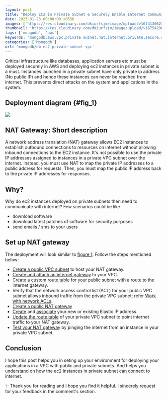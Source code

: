 ```yaml
---
layout: post
title: "Deploy EC2 in Private Subnet & Securely Enable Internet Communication"
date: 2023-01-23 00:00:00 +0530
images: ['https://res.cloudinary.com/dkiurfsjm/image/upload/v1674130623/private_vpc_nat_ufnejw.png']
thumbnail: 'https://res.cloudinary.com/dkiurfsjm/image/upload/v1675429691/AWS-Dark_jwzawt.jpg'
tags: ['mongodb', 'aws']
keywords: 'mongodb,aws,vpc,private subnet,nat,internet,private,secure,communication'
categories: ['Mongodb']
url: 'mongodb/db-ec2-private-subnet-vpc'
---
```


Critical infrastructure like databases, application servers etc must be deployed securely in AWS and deploying ec2 instances in private subnet is a must. Instances launched in a private subnet have only private ip address (No public IP) and hence these instances can never be reached from internet. This prevents direct attacks on the system and applications in the system.

## Deployment diagram {#fig_1}

![](https://res.cloudinary.com/dkiurfsjm/image/upload/v1674130623/private_vpc_nat_ufnejw.png) 

## NAT Gateway: Short description

A network address translation (NAT) gateway allows EC2 instances to establish outbound connections to resources on internet without allowing inbound connections to the EC2 instance. It's not possible to use the private IP addresses assigned to instances in a private VPC subnet over the internet. Instead, you must use NAT to map the private IP addresses to a public address for requests. Then, you must map the public IP address back to the private IP addresses for responses.

## Why?

Why do ec2 instances deployed on private subnets then need to communicate with internet? Few scenarios could be like 

- download software 
- download latest patches of software for security purposes
- send emails / sms to your users

## Set up NAT gateway

The deployment will look similar to [figure 1](#fig_1).
Follow the steps mentioned below:

* [Create a public VPC subnet](https://docs.aws.amazon.com/vpc/latest/userguide/VPC_Internet_Gateway.html#Add_IGW_Create_Subnet) to host your NAT gateway.
* [Create and attach an internet gateway](https://docs.aws.amazon.com/vpc/latest/userguide/VPC_Internet_Gateway.html#Add_IGW_Attach_Gateway) to your VPC.
* [Create a custom route table](https://docs.aws.amazon.com/vpc/latest/userguide/VPC_Internet_Gateway.html#Add_IGW_Routing) for your public subnet with a route to the internet gateway.
* Verify that the network access control list (ACL) for your public VPC subnet allows inbound traffic from the private VPC subnet; refer [Work with network ACLs](https://docs.aws.amazon.com/vpc/latest/userguide/VPC_Internet_Gateway.html#Add_IGW_Routing).
* [Create a public NAT gateway](https://docs.aws.amazon.com/vpc/latest/userguide/VPC_Internet_Gateway.html#Add_IGW_Routing) 
* [Create](https://docs.aws.amazon.com/AWSEC2/latest/UserGuide/elastic-ip-addresses-eip.html#using-instance-addressing-eips-allocating) and [associate](https://docs.aws.amazon.com/AWSEC2/latest/UserGuide/elastic-ip-addresses-eip.html#using-instance-addressing-eips-associating) your new or existing Elastic IP address.
* [Update the route table](https://docs.aws.amazon.com/vpc/latest/userguide/nat-gateway-scenarios.html#public-nat-gateway-routing) of your private VPC subnet to point internet traffic to your NAT gateway.
* [Test your NAT gateway](https://docs.aws.amazon.com/vpc/latest/userguide/nat-gateway-scenarios.html#public-nat-gateway-testing) by pinging the internet from an instance in your private VPC subnet.

## Conclusion

I hope this post helps you in seting up your environment for deploying your applications in a VPC with public and private subnets. And helps you understand on how the ec2 instances in private subnet can connect to internet.

✨ Thank you for reading and I hope you find it helpful. I sincerely request for your feedback in the comment's section.

